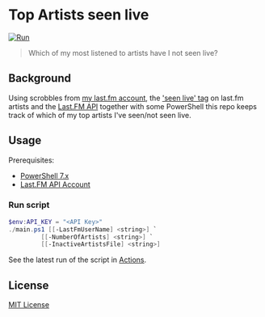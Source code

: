 # Top Artists seen live

[![Run](https://github.com/matsest/lastfm-artists-seen-live/actions/workflows/run.yaml/badge.svg)](https://github.com/matsest/lastfm-artists-seen-live/actions/workflows/run.yaml)

> Which of my most listened to artists have I not seen live?

## Background

Using scrobbles from [my last.fm account](https://www.last.fm/user/matsest), the ['seen live' tag](https://www.last.fm/tag/seen+live) on last.fm artists and the [Last.FM API](https://www.last.fm/api) together with some PowerShell this repo keeps track of which of my top artists I've seen/not seen live.

## Usage

Prerequisites:
  - [PowerShell 7.x](https://docs.microsoft.com/en-us/powershell/scripting/install/installing-powershell)
  - [Last.FM API Account](https://www.last.fm/api/account/create)

### Run script

```powershell
$env:API_KEY = "<API Key>"
./main.ps1 [[-LastFmUserName] <string>] `
         [[-NumberOfArtists] <string>] `
         [[-InactiveArtistsFile] <string>]
```

See the latest run of the script in [Actions](https://github.com/matsest/lastfm-artists-seen-live/actions).

## License

[MIT License](./LICENSE)